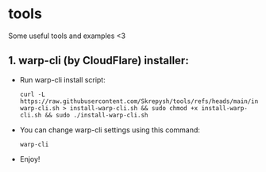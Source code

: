 # tools
Some useful tools and examples &lt;3
## 1. warp-cli (by CloudFlare) installer:
   - Run warp-cli install script:
     ```
     curl -L https://raw.githubusercontent.com/Skrepysh/tools/refs/heads/main/install-warp-cli.sh > install-warp-cli.sh && sudo chmod +x install-warp-cli.sh && sudo ./install-warp-cli.sh
     ```
   - You can change warp-cli settings using this command:
     ```
     warp-cli
     ```
   - Enjoy!
